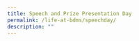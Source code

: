 ```yaml
---
title: Speech and Prize Presentation Day
permalink: /life-at-bdms/speechday/
description: ""
---
```

